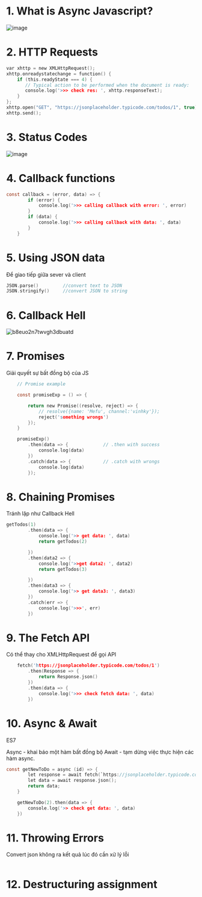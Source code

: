 # 1. What is Async Javascript?

![image](https://github.com/Mefuuuu/javascript-advanced/assets/133778142/f71f431b-9220-4919-951d-012e16e4161b)

# 2. HTTP Requests

```c
var xhttp = new XMLHttpRequest();
xhttp.onreadystatechange = function() {
    if (this.readyState === 4) {
       // Typical action to be performed when the document is ready:
       console.log('>>> check res: ', xhttp.responseText);
    }
};
xhttp.open("GET", "https://jsonplaceholder.typicode.com/todos/1", true);
xhttp.send();
```

# 3. Status Codes

![image](https://github.com/Mefuuuu/javascript-advanced/assets/133778142/5cef0b28-c414-4fb8-a498-f03a9f8f4a00)

# 4. Callback functions

```c
const callback = (error, data) => {
        if (error) {
            console.log('>>> calling callback with error: ', error)
        }
        if (data) {
            console.log('>>> calling callback with data: ', data)
        }
    }
```

# 5. Using JSON data

Để giao tiếp giữa sever và client

```c
JSON.parse()         //convert text to JSON
JSON.stringify()     //convert JSON to string
```

# 6. Callback Hell

![b8euo2n7twvgh3dbuatd](https://github.com/Mefuuuu/javascript-advanced/assets/133778142/3a496e8e-6ef2-456f-a35f-62c37ca737f1)

# 7. Promises

Giải quyết sự bất đồng bộ của JS
```c
    // Promise example

    const promiseExp = () => {

        return new Promise((resolve, reject) => {
            // resolve({name: 'Mefu', channel:'vinhky'});
            reject('something wrongs')
        });
    }

    promiseExp()
        .then(data => {             // .then with success
            console.log(data)
        })
        .catch(data => {            // .catch with wrongs
            console.log(data)
        });

```


# 8. Chaining Promises

Tránh lặp như Callback Hell

```c
getTodos(1)
        .then(data => {
            console.log('>> get data: ', data)
            return getTodos(2)

        })
        .then(data2 => {
            console.log('>>get data2: ', data2)
            return getTodos(3)

        })
        .then(data3 => {
            console.log('>> get data3: ', data3)
        })
        .catch(err => {
            console.log('>>>', err)
        })
```

# 9. The Fetch API

Có thể thay cho XMLHttpRequest để gọi API

```c
    fetch('https://jsonplaceholder.typicode.com/todos/1')
        .then(Response => {
            return Response.json()
        })
        .then(data => {
            console.log('>>> check fetch data: ', data)
        })
```

# 10. Async & Await

ES7

Async - khai báo một hàm bất đồng bộ
Await - tạm dừng việc thực hiện các hàm async.

```c
const getNewToDo = async (id) => {
        let response = await fetch(`https://jsonplaceholder.typicode.com/todos/${id}`);
        let data = await response.json();
        return data;
    }

    getNewToDo(2).then(data => {
        console.log('>> check get data: ', data)
    })
```

# 11. Throwing Errors

Convert json không ra kết quả lúc đó cần xử lý lỗi

```c

```


# 12. Destructuring assignment
